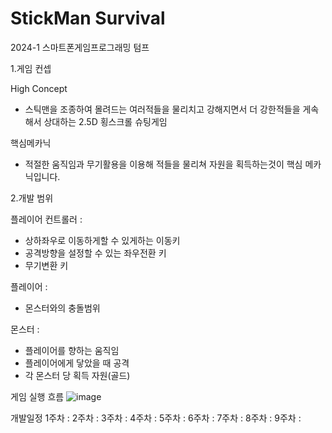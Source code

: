 # StickMan Survival
2024-1 스마트폰게임프로그래밍 텀프


1.게임 컨셉

High Concept
- 스틱맨을 조종하여 몰려드는 여러적들을 물리치고 강해지면서 더 강한적들을 게속해서 상대하는 2.5D 횡스크롤 슈팅게임 

핵심메카닉
- 적절한 움직임과 무기활용을 이용해 적들을 물리쳐 자원을 획득하는것이 핵심 메카닉입니다.



2.개발 범위

플레이어 컨트롤러 :
- 상하좌우로 이동하게할 수 있게하는 이동키
- 공격방향을 설정할 수 있는 좌우전환 키
- 무기변환 키

플레이어 :
- 몬스터와의 충돌범위

몬스터 :
- 플레이어를 향하는 움직임
- 플레이어에게 닿았을 때 공격
- 각 몬스터 당 획득 자원(골드)

게임 실행 흐름
![image](https://github.com/jun2hg/SmartPhoneGameProgramming/assets/104408406/6850eb3e-26d7-483f-a531-3452c4390ae7)




개발일정
1주차 :
2주차 :
3주차 :
4주차 :
5주차 :
6주차 :
7주차 :
8주차 :
9주차 :
